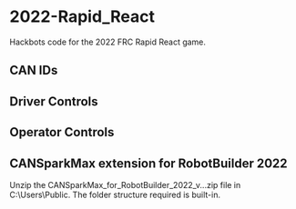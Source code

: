 # 2022-Rapid_React
Hackbots code for the 2022 FRC Rapid React game.

## CAN IDs



## Driver Controls



## Operator Controls


## CANSparkMax extension for RobotBuilder 2022
Unzip the CANSparkMax_for_RobotBuilder_2022_v...zip file in C:\Users\Public.  The folder structure required is built-in.

